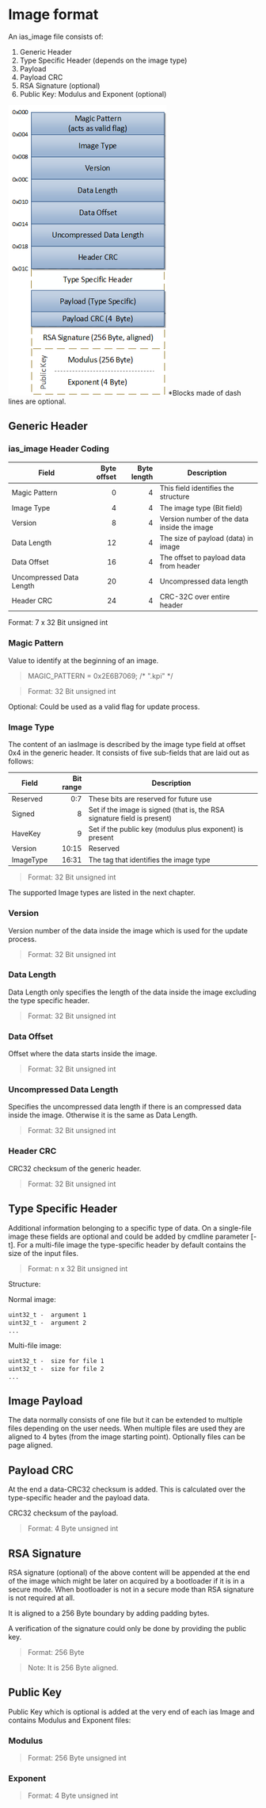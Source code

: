 # Image format

An ias_image file consists of:

1. Generic Header
2. Type Specific Header (depends on the image type)
3. Payload
4. Payload CRC
5. RSA Signature (optional)
6. Public Key: Modulus and Exponent (optional)

![Figure 1. Ias Image Format](images/image_format.png)
*Blocks made of dash lines are optional.


## Generic Header

### ias_image Header Coding

| Field         | Byte offset | Byte length | Description                         |
|---------------|------------:|------------:|-------------------------------------|
| Magic Pattern |      0      |      4      | This field identifies the structure |
| Image Type    |      4      |      4      | The image type (Bit field) |
| Version       |      8      |      4      | Version number of the data inside the image |
| Data Length   |     12      |      4      | The size of payload (data) in image |
| Data Offset   |     16      |      4      | The offset to payload data from header |
| Uncompressed Data Length  |     20      |      4      | Uncompressed data length |
| Header CRC    |     24      |      4      | CRC-32C over entire header |

Format: 7 x 32 Bit unsigned int

### Magic Pattern

Value to identify at the beginning of an image.

> MAGIC_PATTERN = 0x2E6B7069;  /* ".kpi" */

> Format: 32 Bit unsigned int

Optional: Could be used as a valid flag for update process.

### Image Type

The content of an iasImage is described by the image type field at offset 0x4 in the generic header. It consists of five sub-fields that are laid out as follows:

| Field       | Bit range | Description                                                              |
| ----------- | --------: | ------------------------------------------------------------------------ |
| Reserved    |   0:7     | These bits are reserved for future use                                   |
| Signed      |     8     | Set if the image is signed (that is, the RSA signature field is present) |
| HaveKey     |     9     | Set if the public key (modulus plus exponent) is present                 |
| Version     | 10:15     | Reserved                                                                 |
| ImageType   | 16:31     | The tag that identifies the image type                                   |

> Format: 32 Bit unsigned int

The supported Image types are listed in the next chapter.

### Version

Version number of the data inside the image which is used for the update process.

> Format: 32 Bit unsigned int

### Data Length

Data Length only specifies the length of the data inside the image excluding the type specific header.

> Format: 32 Bit unsigned int

### Data Offset

Offset where the data starts inside the image.

> Format: 32 Bit unsigned int

### Uncompressed Data Length

Specifies the uncompressed data length if there is an compressed data inside the image.
Otherwise it is the same as Data Length.

> Format: 32 Bit unsigned int

### Header CRC

CRC32 checksum of the generic header.

> Format: 32 Bit unsigned int


## Type Specific Header

Additional information belonging to a specific type of data.
On a single-file image these fields are optional and could be added by cmdline parameter [-t].
For a multi-file image the type-specific header by default contains the size of the input files.

> Format: n x 32 Bit unsigned int

Structure:

Normal image:

    uint32_t -  argument 1
    uint32_t -  argument 2
    ...

Multi-file image:

    uint32_t -  size for file 1
    uint32_t -  size for file 2
    ...


## Image Payload

The data normally consists of one file but it can be extended to multiple files depending on the user needs.
When multiple files are used they are aligned to 4 bytes (from the image starting point). Optionally files can be page aligned.


## Payload CRC

At the end a data-CRC32 checksum is added. This is calculated over the type-specific header and the payload data.

CRC32 checksum of the payload.

> Format: 4 Byte unsigned int


## RSA Signature

RSA signature (optional) of the above content will be appended at the end of the image which might be later on acquired by a bootloader if it is in a secure mode. When bootloader is not in a secure mode than RSA signature is not required at all.

It is aligned to a 256 Byte boundary by adding padding bytes.

A verification of the signature could only be done by providing the public key.

> Format: 256 Byte

> Note: It is 256 Byte aligned.


## Public Key
Public Key which is optional is added at the very end of each ias Image and contains Modulus and Exponent files:

### Modulus
> Format: 256 Byte unsigned int

### Exponent

> Format: 4 Byte unsigned int

